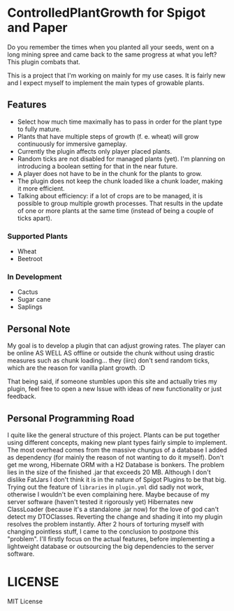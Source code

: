 # ControlledPlantGrowth for Spigot and Paper

Do you remember the times when you planted all your seeds, went on a long mining spree and came back to the same
progress at what you left? This plugin combats that.

This is a project that I'm working on mainly for my use cases. It is fairly new and I expect myself to implement the
main types of growable plants.

## Features

- Select how much time maximally has to pass in order for the plant type to fully mature.
- Plants that have multiple steps of growth (f. e. wheat) will grow continuously for immersive gameplay.
- Currently the plugin affects only player placed plants.
- Random ticks are not disabled for managed plants (yet). I'm planning on
  introducing a boolean setting for that in the near future.
- A player does not have to be in the chunk for the plants to grow.
- The plugin does not keep the chunk loaded like a chunk loader, making it more efficient.
- Talking about efficiency: if a lot of crops are to be managed, it is possible to group multiple growth processes.
  That results in the update of one or more plants at the same time (instead of being a couple of ticks apart).

### Supported Plants

- Wheat
- Beetroot

### In Development

- Cactus
- Sugar cane
- Saplings

## Personal Note

My goal is to develop a plugin that can adjust growing rates. The player can be online AS WELL AS offline or
outside the chunk without using drastic measures such as chunk loading... they (iirc) don't send random ticks, which
are the reason for vanilla plant growth. :D

That being said, if someone stumbles upon this site and actually tries my plugin, feel free to open a new Issue with
ideas of new functionality or just feedback.

## Personal Programming Road

I quite like the general structure of this project. Plants can be put together using different concepts, making new
plant types fairly simple to implement.
The most overhead comes from the massive chungus of a database I added as dependency (for mainly the reason of not
wanting to do it myself). Don't get me wrong, Hibernate ORM with a H2 Database is bonkers. The problem lies in the
size of the finished .jar that exceeds 20 MB.
Although I don't dislike FatJars I don't think it is in the nature of Spigot Plugins to be that big.
Trying out the feature of `libraries` in `plugin.yml` did sadly not work, otherwise I wouldn't be even complaining here.
Maybe because of my server software (haven't tested it rigorously yet) Hibernates new ClassLoader (because it's a
standalone .jar now) for the love of god can't detect my
DTOClasses. Reverting the change and shading it into my plugin resolves the problem instantly. After 2 hours of
torturing myself with changing pointless stuff, I came to
the conclusion to
postpone this "problem". I'll firstly focus on the actual features, before implementing a lightweight database or
outsourcing the big dependencies to the server software.

# LICENSE
MIT License